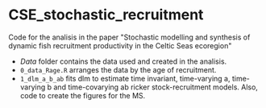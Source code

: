 # CSE_stochastic_recruitment
Code for the analisis in the paper  "Stochastic modelling and synthesis of dynamic fish recruitment productivity in the Celtic Seas ecoregion"
 * *Data* folder contains the data used and created in the analisis.
 * `0_data_Rage.R` arranges the data by the age of recruitment.
 * `1_dlm_a_b_ab` fits dlm to estimate time invariant, time-varying a, time-varying b and time-covarying ab ricker stock-recruitment models. Also, code to create the figures for the MS.
